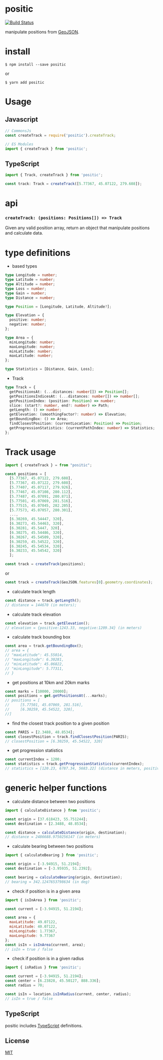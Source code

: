 # positic

[![Build Status](https://travis-ci.org/totorototo/positic.svg?branch=master)](https://travis-ci.org/totorototo/positic)

manipulate positions from [GeoJSON](http://geojson.org/).

# install

    $ npm install --save positic

or

    $ yarn add positic

# Usage

## Javascript

```js
// CommonsJs
const createTrack = require('positic').createTrack;

// ES Modules
import { createTrack } from 'positic';
```

## TypeScript

```ts
import { Track, createTrack } from 'positic';

const track: Track = createTrack([5.77367, 45.07122, 279.608]);
```

# api

### `createTrack: (positions: Positions[]) => Track`

Given any valid position array, return an object that manipulate positions and calculate data.

# type definitions

- based types

```ts
type Longitude = number;
type Latitude = number;
type Altitude = number;
type Loss = number;
type Gain = number;
type Distance = number;
```

```ts
type Position = [Longitude, Latitude, Altitude?];
```

```ts
type Elevation = {
  positive: number;
  negative: number;
};
```

```ts
type Area = {
  minLongitude: number;
  maxLongitude: number;
  minLatitude: number;
  maxLatitude: number;
};
```

```ts
type Statistics = [Distance, Gain, Loss];
```

- Track

```ts
type Track = {
  getPositionsAt: (...distances: number[]) => Position[];
  getPositionsIndicesAt: (...distances: number[]) => number[];
  getPositionIndex: (position: Position) => number;
  slice: (start?: number, end?: number) => Path;
  getLength: () => number;
  getElevation: (smoothingFactor?: number) => Elevation;
  getBoundingBox: () => Area;
  findClosestPosition: (currentLocation: Position) => Position;
  getProgressionStatistics: (currentPathIndex: number) => Statistics;
};
```

# Track usage

```js
import { createTrack } = from "positic";

const positions = [
  [5.77367, 45.07122, 279.608],
  [5.77367, 45.07122, 279.608],
  [5.77407, 45.07117, 279.926],
  [5.77467, 45.07108, 280.112],
  [5.77487, 45.07091, 280.871],
  [5.77501, 45.07069, 281.516],
  [5.77515, 45.07045, 282.205],
  [5.77573, 45.07057, 280.301],
  ...,
  [6.30269, 45.54447, 320],
  [6.30273, 45.54463, 320],
  [6.30281, 45.5447, 320],
  [6.30275, 45.54486, 320],
  [6.30267, 45.54509, 320],
  [6.30259, 45.54522, 320],
  [6.30245, 45.54534, 320],
  [6.30233, 45.54542, 320]
  ];

const track = createTrack(positions);
```

or

```js
const track = createTrack(GeoJSON.features[0].geometry.coordinates);
```

- calculate track length

```js
const distance = track.getLength();
// distance = 144670 (in meters);
```

- calculate track elevation

```js
const elevation = track.getElevation();
// elevation = {positive:1243.33, negative:1209.34} (in meters)
```

- calculate track bounding box

```js
const area = track.getBoundingBox();
// area = {
// "maxLatitude": 45.55014,
// "maxLongitude": 6.30281,
// "minLatitude": 45.06822,
// "minLongitude": 5.77311,
// }
```

- get positions at 10km and 20km marks

```js
const marks = [10000, 20000];
const positions = get.getPositionsAt(...marks);
// positions = [
//     [5.77501, 45.07069, 281.516],
//     [6.30259, 45.54522, 320],
//]
```

- find the closest track position to a given position

```js
const PARIS = [2.3488, 48.8534];
const closestPosition = track.findClosestPosition(PARIS);
// closestPosition = [6.30259, 45.54522, 320]
```

- get progression statistics

```js
const currentIndex = 1200;
const statistics = track.getProgressionStatistics(currentIndex);
// statistics = [120.23, 6787.34, 5683.22] (distance in meters, positive elevation in meters, negative elevation in meters)
```

# generic helper functions

- calculate distance between two positions

```js
import { calculateDistance } from 'positic';

const origin = [37.618423, 55.751244];
const destination = [2.3488, 48.8534];

const distance = calculateDistance(origin, destination);
// distance = 2486688.9750256147 (in meters)
```

- calculate bearing between two positions

```js
import { calculateBearing } from 'positic';

const origin = [-3.94915, 51.2194];
const destination = [-3.95935, 51.2392];

const bearing = calculateBearing(origin, destination);
// bearing = 342.1247653798634 (in deg)
```

- check if position is in a given area

```js
import { isInArea } from 'positic';

const current = [-3.94915, 51.2194];

const area = {
  maxLatitude: 49.07122,
  minLatitude: 40.07122,
  minLongitude: 1.77367,
  maxLongitude: 9.77367
};
const isIn = isInArea(current, area);
// isIn = true / false
```

- check if position is in a given radius

```js
import { isRadius } from 'positic';

const current = [-3.94915, 51.2194];
const center = [6.23828, 45.50127, 888.336];
const radius = 70;

const isIn = location.isInRadius(current, center, radius);
// isIn = true / false
```

## TypeScript

positic includes [TypeScript](http://typescriptlang.org) definitions.

## License

[MIT](LICENSE)
